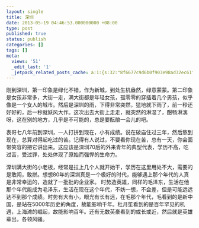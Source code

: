 ```yaml
---
layout: single
title: 深圳
date: 2013-05-19 04:46:53.000000000 +08:00
type: post
published: true
status: publish
categories: []
tags: []
meta:
  views: '51'
  _edit_last: '1'
  _jetpack_related_posts_cache: a:1:{s:32:"8f6677c9d6b0f903e98ad32ec61f8deb";a:2:{s:7:"expires";i:1482680170;s:7:"payload";a:0:{}}}
---
```

<p>刚到深圳，第一印象是绿化不错，作为新城，到处生机盎然，绿意蒙蒙。第二印象是女孩非常多，大街一走，满大街都是年轻女孩，孤零零的穿插着几个男孩，似乎像是一个女人的城市。然后是深圳的雨，下得非常突然，猛地就下雨了，前一秒还好好的，后一秒就妖风大作。这次出去大街上走走，就突然的淋湿了，酣畅淋漓呀，这在别的地方，几乎是不可能的，总是要酝酿一会儿的吧。</p>
<p>表哥七八年前到深圳，一人打拼到现在，小有成绩。说在破庙住过三年，然后熬到现在，总算对得起吃过的苦。记得有人说过，不要看你现在苦，总有一天，你会面带笑容的把它讲出来。这应该是深圳70后的外来青年的典型代表，学历不高，吃过苦，受过罪，处处体现了原始而强悍的生命力。</p>
<p>深圳满大街的小老板，经常是拉上几个人就开始干，学历在这里用处不大，需要的是敢闯，敢拼。想想80年的深圳真是一个极好的时代，能够遇上那个年代的人真是非常幸运的，造就了一批批的企业家。 时势造英雄，同样的毛泽东，生活在他那个年代能成为毛泽东，生活在现在这个年代，不妨一想，不会差，但是可能远远达不到那个成绩。时势有大有小，眼光有长有远，在毛那个年代，毛看到的是新中国，是站在5000年历史的角度，故能影响千年。杜月笙看到的是百年罕见的机遇，上海滩的崛起，故能影响百年。还有无数英豪看到的或长或近，然后就是英雄辈出，各领风骚。</p>
